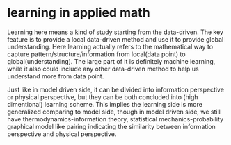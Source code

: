 # learning in applied math
Learning here means a kind of study starting from the data-driven. The key feature is to provide a local data-driven method and use it to provide global understanding.
Here learning actually refers to the mathematical way to capture pattern/structure/information from local(data point) to global(understanding). The large part of it is definitely machine learning, while it also could include any other data-driven method to help us understand more from data point.

Just like in model driven side, it can be divided into information perspective or physical perspective, but they can be both concluded into (high dimentional) learning scheme. This implies the learning side is more generalized comparing to model side, though in model driven side, we still have thermodynamics-information theory, statistical mechanics-probability graphical model like pairing indicating the similarity between information perspective and physical perspective.

